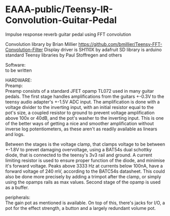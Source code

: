 # EAAA-public/Teensy-IR-Convolution-Guitar-Pedal

Impulse response reverb guitar pedal using FFT convolution

Convolution library by Brian Millier https://github.com/bmillier/Teensy-FFT-Convolution-Filter
Display driver is SH110X by adafruit
SD library is arduino standard
Teensy libraries by Paul Stoffregen and others

Software:  
to be written

HARDWARE:  
Preamp:  
Preamp consists of a standard JFET opamp TL072 used in many guitar pedals.
The first stage handles amplifications from the guitars +-0.3V to the teensy audio adapter's +-1.5V ADC input.
The amplification is done with a voltage divider to the inverting input, with an initial resistor equal to the pot's size,
a coupled resistor to ground to prevent voltage amplification above 100x or 40dB, and the pot's washer to the inverting input.
This is one of the better ways of getting a nice and smoother amplification without inverse log potentiometers, as these aren't
as readily available as linears and logs.

Between the stages is the voltage clamp, that clamps voltage to be between +-1.8V to prevet damaging overvoltage,
using a BAT54s dual schottky diode, that is connected to the teensy's 3v3 rail and ground. A current limiting resistor is used
to ensure proper function of the diode, and minimise it's forward voltage. Peaks above 3333 Hz at currents below 100nA, 
have a forward voltage of 240 mV, according to the BATC54s datasheet.
This could also be done more precisely by adding a trimpot after the clamp, or simply using the opamps rails as max values.
Second stage of the opamp is used as a buffer.

peripherals:  
The gain pot as mentioned is available. On top of this, there's jacks for I/O, a pot for the effect strength, a button
and a largely redundant volume pot.
